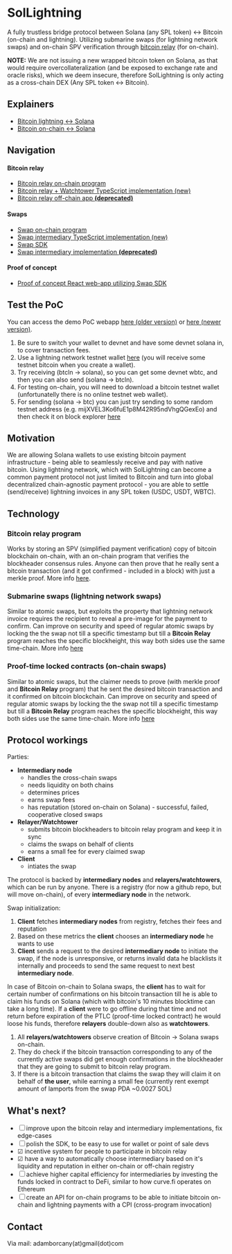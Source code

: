 # SolLightning

A fully trustless bridge protocol between Solana (any SPL token) <-> Bitcoin (on-chain and lightning). Utilizing submarine swaps (for lightning network swaps) and on-chain SPV verification through [bitcoin relay](https://github.com/adambor/BTCRelay-Sol) (for on-chain).

**NOTE:** We are not issuing a new wrapped bitcoin token on Solana, as that would require overcollateralization (and be exposed to exchange rate and oracle risks), which we deem insecure, therefore SolLightning is only acting as a cross-chain DEX (Any SPL token <-> Bitcoin).

## Explainers
- [Bitcoin lightning <-> Solana](https://github.com/adambor/SolLightning-readme/blob/main/sol-submarine-swaps.md)
- [Bitcoin on-chain <-> Solana](https://github.com/adambor/SolLightning-readme/blob/main/sol-onchain-swaps.md)

## Navigation
#### Bitcoin relay
- [Bitcoin relay on-chain program](https://github.com/adambor/BTCRelay-Sol)
- [Bitcoin relay + Watchtower TypeScript implementation (new)](https://github.com/adambor/BtcRelay-Sol-TS)
- [Bitcoin relay off-chain app **(deprecated)**](https://github.com/adambor/BTCRelay-Sol-Offchain)

#### Swaps
- [Swap on-chain program](https://github.com/adambor/SolLightning-program)
- [Swap intermediary TypeScript implementation (new)](https://github.com/adambor/SolLightning-Intermediary-TS)
- [Swap SDK](https://github.com/adambor/SolLightning-sdk)
- [Swap intermediary implementation **(deprecated)**](https://github.com/adambor/SolLightning-Intermediary)

#### Proof of concept
- [Proof of concept React web-app utilizing Swap SDK](https://github.com/adambor/SolLightning-PoC)

## Test the PoC
You can access the demo PoC webapp [here (older version)](https://sollightning.z6.web.core.windows.net/) or [here (newer version)](https://sollightningv2.z6.web.core.windows.net/).
1. Be sure to switch your wallet to devnet and have some devnet solana in, to cover transaction fees.
2. Use a lightning network testnet wallet [here](https://htlc.me/) (you will receive some testnet bitcoin when you create a wallet).
3. Try receiving (btcln -> solana), so you can get some devnet wbtc, and then you can also send (solana -> btcln).
4. For testing on-chain, you will need to download a bitcoin testnet wallet (unfortunatelly there is no online testnet web wallet).
5. For sending (solana -> btc) you can just try sending to some random testnet address (e.g. mijXVEL3Ko6fuE1p8M42R95ndVhgQGexEo) and then check it on block explorer [here](https://mempool.space/testnet/address/mijXVEL3Ko6fuE1p8M42R95ndVhgQGexEo)

## Motivation
We are allowing Solana wallets to use existing bitcoin payment infrastructure - being able to seamlessly receive and pay with native bitcoin. Using lightning network, which with SolLightning can become a common payment protocol not just limited to Bitcoin and turn into global decentralized chain-agnostic payment protocol - you are able to settle (send/receive) lightning invoices in any SPL token (USDC, USDT, WBTC).

## Technology
### Bitcoin relay program
Works by storing an SPV (simplified payment verification) copy of bitcoin blockchain on-chain, with an on-chain program that verifies the blockheader consensus rules. Anyone can then prove that he really sent a bitcoin transaction (and it got confirmed - included in a block) with just a merkle proof.
More info [here](https://github.com/adambor/BTCRelay-Sol).

### Submarine swaps (lightning network swaps)
Similar to atomic swaps, but exploits the property that lightning network invoice requires the recipient to reveal a pre-image for the payment to confirm. Can improve on security and speed of regular atomic swaps by locking the the swap not till a specific timestamp but till a **Bitcoin Relay** program reaches the specific blockheight, this way both sides use the same time-chain.
More info [here](https://github.com/adambor/SolLightning-readme/blob/main/sol-submarine-swaps.md)

### Proof-time locked contracts (on-chain swaps)
Similar to atomic swaps, but the claimer needs to prove (with merkle proof and **Bitcoin Relay** program) that he sent the desired bitcoin transaction and it confirmed on bitcoin blockchain. Can improve on security and speed of regular atomic swaps by locking the the swap not till a specific timestamp but till a **Bitcoin Relay** program reaches the specific blockheight, this way both sides use the same time-chain.
More info [here](https://github.com/adambor/SolLightning-readme/blob/main/sol-onchain-swaps.md)

## Protocol workings
Parties:
- __Intermediary node__
    - handles the cross-chain swaps
    - needs liquidity on both chains
    - determines prices
    - earns swap fees
    - has reputation (stored on-chain on Solana) - successful, failed, cooperative closed swaps
- __Relayer/Watchtower__
    - submits bitcoin blockheaders to bitcoin relay program and keep it in sync
    - claims the swaps on behalf of clients
    - earns a small fee for every claimed swap
- __Client__
    - intiates the swap

The protocol is backed by __intermediary nodes__ and __relayers/watchtowers__, which can be run by anyone. There is a registry (for now a github repo, but will move on-chain), of every __intermediary node__ in the network.

Swap initialization:
1. __Client__ fetches __intermediary nodes__ from registry, fetches their fees and reputation
2. Based on these metrics the __client__ chooses an __intermediary node__ he wants to use
3. __Client__ sends a request to the desired __intermediary node__ to initiate the swap, if the node is unresponsive, or returns invalid data he blacklists it internally and proceeds to send the same request to next best __intermediary node__.

In case of Bitcoin on-chain to Solana swaps, the __client__ has to wait for certain number of confirmations on his bitcoin transaction till he is able to claim his funds on Solana (which with bitcoin's 10 minutes blocktime can take a long time). If a __client__ were to go offline during that time and not return before expiration of the PTLC (proof-time locked contract) he would loose his funds, therefore __relayers__ double-down also as __watchtowers__.
1. All __relayers/watchtowers__ observe creation of Bitcoin -> Solana swaps on-chain.
2. They do check if the bitcoin transaction corresponding to any of the currently active swaps did get enough confirmations in the blockheader that they are going to submit to bitcoin relay program.
3. If there is a bitcoin transaction that claims the swap they will claim it on behalf of __the user__, while earning a small fee (currently rent exempt amount of lamports from the swap PDA \~0.0027 SOL)

## What's next?
- &#9744; improve upon the bitcoin relay and intermediary implementations, fix edge-cases
- &#9744; polish the SDK, to be easy to use for wallet or point of sale devs
- &#9745; incentive system for people to participate in bitcoin relay
- &#9745; have a way to automatically choose intermediary based on it's liquidity and reputation in either on-chain or off-chain registry
- &#9744; achieve higher capital efficiency for intermediaries by investing the funds locked in contract to DeFi, similar to how curve.fi operates on Ethereum
- &#9744; create an API for on-chain programs to be able to initiate bitcoin on-chain and lightning payments with a CPI (cross-program invocation)

## Contact
Via mail: adamborcany(at)gmail(dot)com
